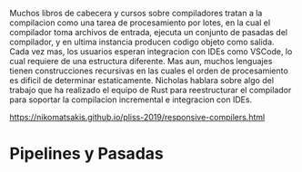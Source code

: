 Muchos libros de cabecera y cursos sobre compiladores tratan a la compilacion como una tarea de procesamiento por lotes, en la cual el compilador toma archivos de entrada, ejecuta un conjunto de pasadas del compilador, y en ultima instancia producen codigo objeto como salida.
Cada vez mas, los usuarios esperan integracion con IDEs como VSCode, lo cual requiere de una estructura diferente.
Mas aun, muchos lenguajes tienen construcciones recursivas en las cuales el orden de procesamiento es dificil de determinar estaticamente.
Nicholas hablara sobre algo del trabajo que ha realizado el equipo de Rust para reestructurar el compilador para soportar la compilacion incremental e integracion con IDEs.

https://nikomatsakis.github.io/pliss-2019/responsive-compilers.html

<!-- WHY --------------------------------------------------------------------->

# Pipelines y Pasadas